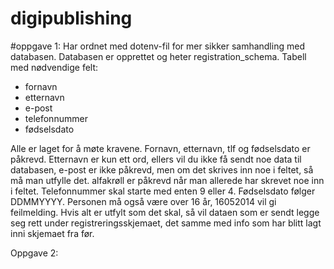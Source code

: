 # digipublishing

#oppgave 1:
Har ordnet med dotenv-fil for mer sikker samhandling med databasen.
Databasen er opprettet og heter registration_schema. Tabell med nødvendige felt:

- fornavn
- etternavn
- e-post
- telefonnummer
- fødselsdato

Alle er laget for å møte kravene. Fornavn, etternavn, tlf og fødselsdato er påkrevd. Etternavn er kun ett ord, ellers vil du ikke få sendt noe data til databasen, e-post er ikke påkrevd, men om det skrives inn noe i feltet, så må man utfylle det. alfakrøll er påkrevd når man allerede har skrevet noe inn i feltet. Telefonnummer skal starte med enten 9 eller 4. Fødselsdato følger DDMMYYYY. Personen må også være over 16 år, 16052014 vil gi feilmelding. Hvis alt er utfylt som det skal, så vil dataen som er sendt legge seg rett under registreringsskjemaet, det samme med info som har blitt lagt inni skjemaet fra før.

Oppgave 2:

